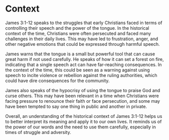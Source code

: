 # Context

James 3:1-12 speaks to the struggles that early Christians faced in terms of controlling their speech and the power of the tongue. In the historical context of the time, Christians were often persecuted and faced many challenges in their daily lives. This may have led to frustration, anger, and other negative emotions that could be expressed through harmful speech.

James warns that the tongue is a small but powerful tool that can cause great harm if not used carefully. He speaks of how it can set a forest on fire, indicating that a single speech act can have far-reaching consequences. In the context of the time, this could be seen as a warning against using speech to incite violence or rebellion against the ruling authorities, which could have dire consequences for the community.

James also speaks of the hypocrisy of using the tongue to praise God and curse others. This may have been relevant in a time when Christians were facing pressure to renounce their faith or face persecution, and some may have been tempted to say one thing in public and another in private.

Overall, an understanding of the historical context of James 3:1-12 helps us to better interpret its meaning and apply it to our own lives. It reminds us of the power of our words and the need to use them carefully, especially in times of struggle and adversity.